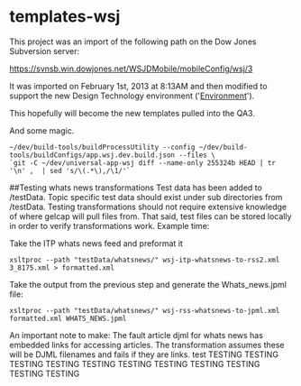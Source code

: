 templates-wsj
========

This project was an import of the following path on the Dow Jones Subversion server:

https://svnsb.win.dowjones.net/WSJDMobile/mobileConfig/wsj/3

It was imported on February 1st, 2013 at 8:13AM and then modified to support the new Design Technology environment ('[Environment](https://github.dowjones.net/designtechnology/Environment)').

This hopefully will become the new templates pulled into the QA3.  


And some magic.

```
~/dev/build-tools/buildProcessUtility --config ~/dev/build-tools/buildConfigs/app.wsj.dev.build.json --files \
`git -C ~/dev/universal-app-wsj diff --name-only 255324b HEAD | tr '\n' ,  | sed 's/\(.*\),/\1/'`
```


##Testing whats news transformations
Test data has been added to /testData.  Topic specific test data should exist under sub directories from /testData.  Testing transformations should not require extensive knowledge of where gelcap will pull files from.  That said, test files can be stored locally in order to verify transformations work.  Example time:


Take the ITP whats news feed and preformat it
```
xsltproc --path "testData/whatsnews/" wsj-itp-whatsnews-to-rss2.xml 3_8175.xml > formatted.xml
```

Take the output from the previous step and generate the Whats_news.jpml file:
```
xsltproc --path "testData/whatsnews/" wsj-rss-whatsnews-to-jpml.xml formatted.xml WHATS_NEWS.jpml
```

An important note to make: The fault article djml for whats news has embedded links for accessing articles.  The transformation assumes these will be DJML filenames and fails if they are links.
test
TESTING
TESTING
TESTING
TESTING
TESTING
TESTING
TESTING
TESTING
TESTING
TESTING
TESTING
